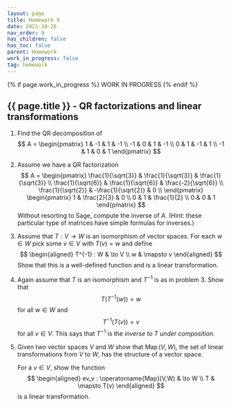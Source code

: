 ```yaml
---
layout: page
title: Homework 9
date: 2021-10-26
nav_order: 9
has_children: false
has_toc: false
parent: Homework
work_in_progress: false
tag: homework 
---
```


{% if page.work_in_progress %}
    WORK IN PROGRESS
{% endif %}

## {{ page.title }} - QR factorizations and linear transformations

1. Find the QR decomposition of 
$$
    A = 
    \begin{pmatrix}
        1 & -1 & 1 & -1 \\
        -1 & 0 & 1 & -1 \\
        0 & 1 & -1 & 1 \\
        -1 & 1 & 0 & 1
    \end{pmatrix}
$$

2. Assume we have a QR factorization 
$$
    A = 
    \begin{pmatrix} 
        \frac{1}{\sqrt{3}} & \frac{1}{\sqrt{3}} & \frac{1}{\sqrt{3}} \\
        \frac{1}{\sqrt{6}} & \frac{1}{\sqrt{6}} & \frac{-2}{\sqrt{6}} \\
        \frac{1}{\sqrt{2}} & -\frac{1}{\sqrt{2}} & 0 \\
    \end{pmatrix} 
    \begin{pmatrix}
        1 & \frac{2}{3} & 0 \\
        0 & 1 & \frac{1}{2} \\
        0 & 0 & 1 
    \end{pmatrix}
$$
Without resorting to Sage, compute the inverse of $A$. (Hint: these 
particular type of matrices have simple formulas for inverses.)

3. Assume that $T: V \to W$ is an isomorphism of vector spaces. For each 
$w \in W$ pick some $v \in V$ with $T(v) = w$ and define 
$$
    \begin{aligned}
        T^{-1} : W & \to V \\
        w & \mapsto v
    \end{aligned}
$$
Show that this is a well-defined function and is a linear transformation.

4. Again assume that $T$ is an isomorphism and $T^{-1}$ is as in problem 3. Show that 
$$
    T(T^{-1}(w)) = w
$$
for all $w \in W$ and 
$$
    T^{-1}(T(v)) = v
$$
for all $v \in V$. This says that $T^{-1}$ is the _inverse to $T$ under composition_. 

5. Given two vector spaces $V$ and $W$ show that $\operatorname{Map}(V,W)$, the 
set of linear transformations from $V$ to $W$, has the structure of a vector space. 

    For a $v \in V$, show the function 
    $$
        \begin{aligned}
            ev_v : \operatorname{Map}(V,W) & \to W \\
            T & \mapsto T(v) 
        \end{aligned}
    $$
    is a linear transformation. 

